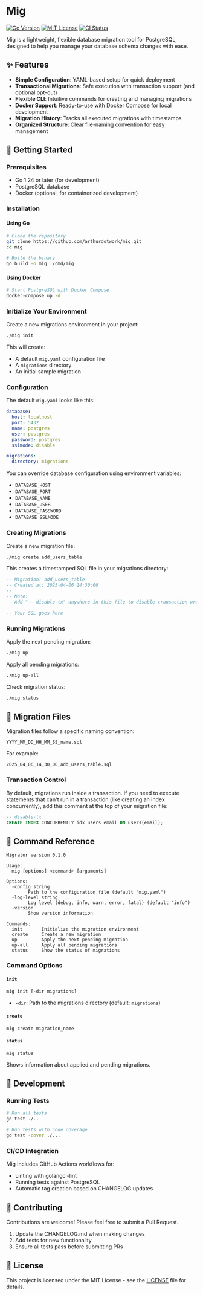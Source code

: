 # Mig

[![Go Version](https://img.shields.io/badge/Go-1.24-00ADD8.svg)](https://go.dev/)
[![MIT License](https://img.shields.io/badge/license-MIT-blue.svg)](LICENSE)
[![CI Status](https://github.com/arthurdotwork/mig/actions/workflows/mig.yaml/badge.svg)](https://github.com/arthurdotwork/mig/actions)

Mig is a lightweight, flexible database migration tool for PostgreSQL, designed to help you manage your database schema changes with ease.

## ✨ Features

- **Simple Configuration**: YAML-based setup for quick deployment
- **Transactional Migrations**: Safe execution with transaction support (and optional opt-out)
- **Flexible CLI**: Intuitive commands for creating and managing migrations
- **Docker Support**: Ready-to-use with Docker Compose for local development
- **Migration History**: Tracks all executed migrations with timestamps
- **Organized Structure**: Clear file-naming convention for easy management

## 🚀 Getting Started

### Prerequisites

- Go 1.24 or later (for development)
- PostgreSQL database
- Docker (optional, for containerized development)

### Installation

#### Using Go

```bash
# Clone the repository
git clone https://github.com/arthurdotwork/mig.git
cd mig

# Build the binary
go build -o mig ./cmd/mig
```

#### Using Docker

```bash
# Start PostgreSQL with Docker Compose
docker-compose up -d
```

### Initialize Your Environment

Create a new migrations environment in your project:

```bash
./mig init
```

This will create:
- A default `mig.yaml` configuration file
- A `migrations` directory
- An initial sample migration

### Configuration

The default `mig.yaml` looks like this:

```yaml
database:
  host: localhost
  port: 5432
  name: postgres
  user: postgres
  password: postgres
  sslmode: disable

migrations:
  directory: migrations
```

You can override database configuration using environment variables:
- `DATABASE_HOST`
- `DATABASE_PORT`
- `DATABASE_NAME`
- `DATABASE_USER`
- `DATABASE_PASSWORD`
- `DATABASE_SSLMODE`

### Creating Migrations

Create a new migration file:

```bash
./mig create add_users_table
```

This creates a timestamped SQL file in your migrations directory:

```sql
-- Migration: add_users_table
-- Created at: 2025-04-06 14:30:00
-- 
-- Note: 
-- Add "-- disable-tx" anywhere in this file to disable transaction wrapping.

-- Your SQL goes here
```

### Running Migrations

Apply the next pending migration:

```bash
./mig up
```

Apply all pending migrations:

```bash
./mig up-all
```

Check migration status:

```bash
./mig status
```

## 🧩 Migration Files

Migration files follow a specific naming convention:

```
YYYY_MM_DD_HH_MM_SS_name.sql
```

For example:
```
2025_04_06_14_30_00_add_users_table.sql
```

### Transaction Control

By default, migrations run inside a transaction. If you need to execute statements that can't run in a transaction (like creating an index concurrently), add this comment at the top of your migration file:

```sql
-- disable-tx
CREATE INDEX CONCURRENTLY idx_users_email ON users(email);
```

## 📖 Command Reference

```
Migrator version 0.1.0

Usage:
  mig [options] <command> [arguments]

Options:
  -config string
        Path to the configuration file (default "mig.yaml")
  -log-level string
        Log level (debug, info, warn, error, fatal) (default "info")
  -version
        Show version information

Commands:
  init       Initialize the migration environment
  create     Create a new migration
  up         Apply the next pending migration
  up-all     Apply all pending migrations
  status     Show the status of migrations
```

### Command Options

#### `init`
```
mig init [-dir migrations]
```
- `-dir`: Path to the migrations directory (default: `migrations`)

#### `create`
```
mig create migration_name
```

#### `status`
```
mig status
```
Shows information about applied and pending migrations.

## 🧪 Development

### Running Tests

```bash
# Run all tests
go test ./...

# Run tests with code coverage
go test -cover ./...
```

### CI/CD Integration

Mig includes GitHub Actions workflows for:
- Linting with golangci-lint
- Running tests against PostgreSQL
- Automatic tag creation based on CHANGELOG updates

## 🤝 Contributing

Contributions are welcome! Please feel free to submit a Pull Request.

1. Update the CHANGELOG.md when making changes
2. Add tests for new functionality
3. Ensure all tests pass before submitting PRs

## 📜 License

This project is licensed under the MIT License - see the [LICENSE](LICENSE) file for details.
